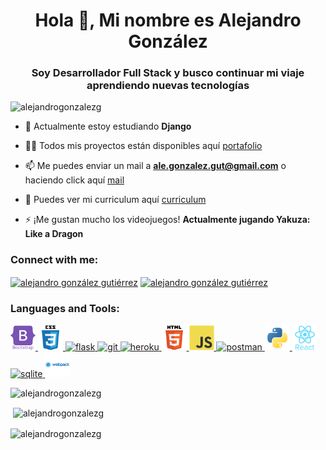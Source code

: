 <h1 align="center">Hola 👋, Mi nombre es Alejandro González</h1>
<h3 align="center">Soy Desarrollador Full Stack y busco continuar mi viaje aprendiendo nuevas tecnologías</h3>

<p align="left"> <img src="https://komarev.com/ghpvc/?username=alejandrogonzalezg&label=Profile%20views&color=0e75b6&style=flat" alt="alejandrogonzalezg" /> </p>

- 🌱 Actualmente estoy estudiando **Django**

- 👨‍💻 Todos mis proyectos están disponibles aquí [portafolio]

- 📫 Me puedes enviar un mail a **ale.gonzalez.gut@gmail.com** o haciendo click aquí [mail]

- 📄 Puedes ver mi curriculum aquí [curriculum]

- ⚡ ¡Me gustan mucho los videojuegos! **Actualmente jugando Yakuza: Like a Dragon**

<h3 align="left">Connect with me:</h3>
<p align="left">
<a href="https://linkedin.com/in/alejandro-moises-gonzalez" target="blank"><img align="center" src="https://raw.githubusercontent.com/rahuldkjain/github-profile-readme-generator/master/src/images/icons/Social/linked-in-alt.svg" alt="alejandro gonzález gutiérrez" height="30" width="40" /></a>
<a href="https://fb.com/aleee.gonzalez.gut" target="blank"><img align="center" src="https://raw.githubusercontent.com/rahuldkjain/github-profile-readme-generator/master/src/images/icons/Social/facebook.svg" alt="alejandro gonzález gutiérrez" height="30" width="40" /></a>
</p>

<h3 align="left">Languages and Tools:</h3>
<p align="left"> <a href="https://getbootstrap.com" target="_blank" rel="noreferrer"> <img src="https://raw.githubusercontent.com/devicons/devicon/master/icons/bootstrap/bootstrap-plain-wordmark.svg" alt="bootstrap" width="40" height="40"/> </a> <a href="https://www.w3schools.com/css/" target="_blank" rel="noreferrer"> <img src="https://raw.githubusercontent.com/devicons/devicon/master/icons/css3/css3-original-wordmark.svg" alt="css3" width="40" height="40"/> </a> <a href="https://flask.palletsprojects.com/" target="_blank" rel="noreferrer"> <img src="https://www.vectorlogo.zone/logos/pocoo_flask/pocoo_flask-icon.svg" alt="flask" width="40" height="40"/> </a> <a href="https://git-scm.com/" target="_blank" rel="noreferrer"> <img src="https://www.vectorlogo.zone/logos/git-scm/git-scm-icon.svg" alt="git" width="40" height="40"/> </a> <a href="https://heroku.com" target="_blank" rel="noreferrer"> <img src="https://www.vectorlogo.zone/logos/heroku/heroku-icon.svg" alt="heroku" width="40" height="40"/> </a> <a href="https://www.w3.org/html/" target="_blank" rel="noreferrer"> <img src="https://raw.githubusercontent.com/devicons/devicon/master/icons/html5/html5-original-wordmark.svg" alt="html5" width="40" height="40"/> </a> <a href="https://developer.mozilla.org/en-US/docs/Web/JavaScript" target="_blank" rel="noreferrer"> <img src="https://raw.githubusercontent.com/devicons/devicon/master/icons/javascript/javascript-original.svg" alt="javascript" width="40" height="40"/> </a> <a href="https://postman.com" target="_blank" rel="noreferrer"> <img src="https://www.vectorlogo.zone/logos/getpostman/getpostman-icon.svg" alt="postman" width="40" height="40"/> </a> <a href="https://www.python.org" target="_blank" rel="noreferrer"> <img src="https://raw.githubusercontent.com/devicons/devicon/master/icons/python/python-original.svg" alt="python" width="40" height="40"/> </a> <a href="https://reactjs.org/" target="_blank" rel="noreferrer"> <img src="https://raw.githubusercontent.com/devicons/devicon/master/icons/react/react-original-wordmark.svg" alt="react" width="40" height="40"/> </a> <a href="https://www.sqlite.org/" target="_blank" rel="noreferrer"> <img src="https://www.vectorlogo.zone/logos/sqlite/sqlite-icon.svg" alt="sqlite" width="40" height="40"/> </a> <a href="https://webpack.js.org" target="_blank" rel="noreferrer"> <img src="https://raw.githubusercontent.com/devicons/devicon/d00d0969292a6569d45b06d3f350f463a0107b0d/icons/webpack/webpack-original-wordmark.svg" alt="webpack" width="40" height="40"/> </a> </p>

<p><img align="left" src="https://github-readme-stats.vercel.app/api/top-langs?username=alejandrogonzalezg&show_icons=true&locale=en&layout=compact" alt="alejandrogonzalezg" /></p>
<br/>
<p>&nbsp;<img align="center" src="https://github-readme-stats.vercel.app/api?username=alejandrogonzalezg&show_icons=true&locale=en" alt="alejandrogonzalezg" /></p>

<p><img align="center" src="https://github-readme-streak-stats.herokuapp.com/?user=alejandrogonzalezg&" alt="alejandrogonzalezg" /></p>


[curriculum]: https://www.canva.com/design/DAFJxyzj0nc/67-vZPAhyhQgTPLQVSedVQ/view?utm_content=DAFJxyzj0nc&utm_campaign=designshare&utm_medium=link&utm_source=publishsharelink
[portafolio]: https://portafolio-alejandro-gonzalez.vercel.app/
[mail]: mailto:ale.gonzalez.gut@gmail.com